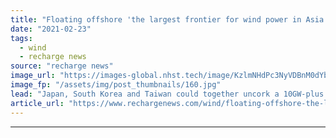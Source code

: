 ```yaml
---
title: "Floating offshore 'the largest frontier for wind power in Asia Pacific' -  WoodMac"
date: "2021-02-23"
tags: 
  - wind
  - recharge news
source: "recharge news"
image_url: "https://images-global.nhst.tech/image/KzlmNHdPc3NyVDBnM0dYbjdpaDRMczMxMlkvYVhOd29NR1ZDNTZ1SmlLOD0=/nhst/binary/8ebd87c6552f204c138f921bceb1ad59"
image_fp: "/assets/img/post_thumbnails/160.jpg"
lead: "Japan, South Korea and Taiwan could together uncork a 10GW-plus pipeline of projects calling for $60bn in investment to the region in the next decade, according to analyst"
article_url: "https://www.rechargenews.com/wind/floating-offshore-the-largest-frontier-for-wind-power-in-asia-pacific-woodmac/2-1-968435"
---
```


---

